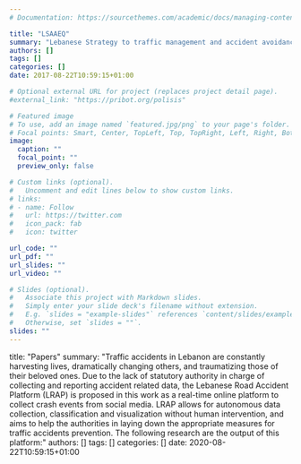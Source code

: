 ```yaml
---
# Documentation: https://sourcethemes.com/academic/docs/managing-content/

title: "LSAAEQ"
summary: "Lebanese Strategy to traffic management and accident avoidance using big data analytics."
authors: []
tags: []
categories: []
date: 2017-08-22T10:59:15+01:00

# Optional external URL for project (replaces project detail page).
#external_link: "https://pribot.org/polisis"

# Featured image
# To use, add an image named `featured.jpg/png` to your page's folder.
# Focal points: Smart, Center, TopLeft, Top, TopRight, Left, Right, BottomLeft, Bottom, BottomRight.
image:
  caption: ""
  focal_point: ""
  preview_only: false

# Custom links (optional).
#   Uncomment and edit lines below to show custom links.
# links:
# - name: Follow
#   url: https://twitter.com
#   icon_pack: fab
#   icon: twitter

url_code: ""
url_pdf: ""
url_slides: ""
url_video: ""

# Slides (optional).
#   Associate this project with Markdown slides.
#   Simply enter your slide deck's filename without extension.
#   E.g. `slides = "example-slides"` references `content/slides/example-slides.md`.
#   Otherwise, set `slides = ""`.
slides: ""
---
```


title: "Papers"
summary: "Traffic accidents in Lebanon are constantly harvesting lives, dramatically changing others, and traumatizing those of their beloved ones. Due to the lack of statutory authority in charge of collecting and reporting accident related data, the Lebanese Road Accident Platform (LRAP) is proposed in this work as a real-time online platform to collect crash events from social media. LRAP allows for autonomous data collection, classification and visualization without human intervention, and aims to help the authorities in laying down the appropriate measures for traffic accidents prevention. The following research are the output of this platform:"
authors: []
tags: []
categories: []
date: 2020-08-22T10:59:15+01:00
